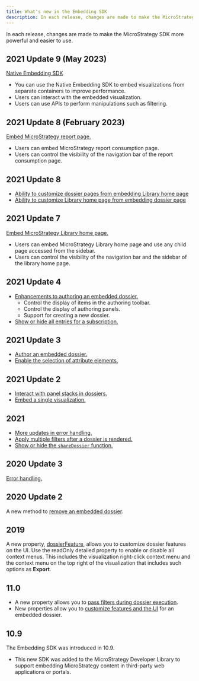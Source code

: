 ```yaml
---
title: What's new in the Embedding SDK
description: In each release, changes are made to make the MicroStrategy SDK more powerful and easier to use.
---
```


In each release, changes are made to make the MicroStrategy SDK more powerful and easier to use.

## 2021 Update 9 (May 2023)

[Native Embedding SDK](./native-embedding-architecture/native-embedding-architecture.md)

- You can use the Native Embedding SDK to embed visualizations from separate containers to improve performance.
- Users can interact with the embedded visualization.
- Users can use APIs to perform manipulations such as filtering.

## 2021 Update 8 (February 2023)

[Embed MicroStrategy report page.](./embed-report-page/embed-report-page.md)

- Users can embed MicroStrategy report consumption page.
- Users can control the visibility of the navigation bar of the report consumption page.

## 2021 Update 8

- [Ability to customize dossier pages from embedding Library home page](./embed-library-main-page/embed-custom-ui-on-all-pages.md)
- [Ability to customize Library home page from embedding dossier page](./add-functionality/methods-and-properties.md#customui)

## 2021 Update 7

[Embed MicroStrategy Library home page.](./embed-library-main-page/embed-library-main-page.md)

- Users can embed MicroStrategy Library home page and use any child page accessed from the sidebar.
- Users can control the visibility of the navigation bar and the sidebar of the library home page.

## 2021 Update 4

- [Enhancements to authoring an embedded dossier.](./add-functionality/authoring-library.md)
  - Control the display of items in the authoring toolbar.
  - Control the display of authoring panels.
  - Support for creating a new dossier.
- [Show or hide all entries for a subscription.](./add-functionality/methods-and-properties.md#methods-and-properties#sharefeature)

## 2021 Update 3

- [Author an embedded dossier.](./add-functionality/authoring-library.md)
- [Enable the selection of attribute elements.](./add-functionality/attribute-element-selection.md)

## 2021 Update 2

- [Interact with panel stacks in dossiers.](./add-functionality/panel-stacks.md)
- [Embed a single visualization.](./add-functionality/embed-vis.md)

## 2021

- [More updates in error handling.](./add-functionality/error-handling.md)
- [Apply multiple filters after a dossier is rendered.](./add-functionality/filters.md#apply-multiple-filters-after-the-dossier-is-rendered)
- [Show or hide the `shareDossier` function.](./add-functionality/methods-and-properties.md#sharefeature)

## 2020 Update 3

[Error handling.](./add-functionality/error-handling.md)

## 2020 Update 2

A new method to [remove an embedded dossier](./add-functionality/methods-and-properties.md#method-for-removing-an-embedded-dossier).

## 2019

A new property, [dossierFeature](./add-functionality/methods-and-properties.md#dossierfeature), allows you to customize dossier features on the UI. Use the readOnly detailed property to enable or disable all context menus. This includes the visualization right-click context menu and the context menu on the top right of the visualization that includes such options as **Export**.

## 11.0

- A new property allows you to [pass filters during dossier execution](./add-functionality/methods-and-properties.md#filters).
- New properties allow you to [customize features and the UI](./add-functionality/methods-and-properties.md) for an embedded dossier.

## 10.9

The Embedding SDK was introduced in 10.9.

- This new SDK was added to the MicroStrategy Developer Library to support embedding MicroStrategy content in third-party web applications or portals.
